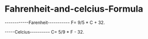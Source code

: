 # Fahrenheit-and-celcius-Formula

------------Farenheit-----------
F= 9/5 * C + 32.


-----Celcius----------
C= 5/9 * F - 32.
